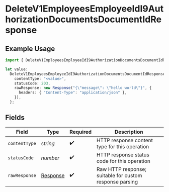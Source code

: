 # DeleteV1EmployeesEmployeeIdI9AuthorizationDocumentsDocumentIdResponse

## Example Usage

```typescript
import { DeleteV1EmployeesEmployeeIdI9AuthorizationDocumentsDocumentIdResponse } from "@gusto/embedded-api/models/operations/deletev1employeesemployeeidi9authorizationdocumentsdocumentid.js";

let value:
  DeleteV1EmployeesEmployeeIdI9AuthorizationDocumentsDocumentIdResponse = {
    contentType: "<value>",
    statusCode: 203,
    rawResponse: new Response("{\"message\": \"hello world\"}", {
      headers: { "Content-Type": "application/json" },
    }),
  };
```

## Fields

| Field                                                                 | Type                                                                  | Required                                                              | Description                                                           |
| --------------------------------------------------------------------- | --------------------------------------------------------------------- | --------------------------------------------------------------------- | --------------------------------------------------------------------- |
| `contentType`                                                         | *string*                                                              | :heavy_check_mark:                                                    | HTTP response content type for this operation                         |
| `statusCode`                                                          | *number*                                                              | :heavy_check_mark:                                                    | HTTP response status code for this operation                          |
| `rawResponse`                                                         | [Response](https://developer.mozilla.org/en-US/docs/Web/API/Response) | :heavy_check_mark:                                                    | Raw HTTP response; suitable for custom response parsing               |